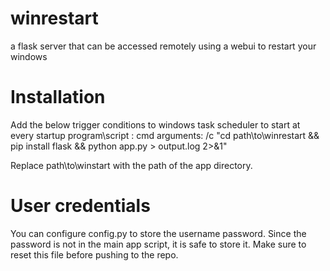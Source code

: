 # winrestart
a flask server that can be accessed remotely using a webui to restart your windows

# Installation
Add the below trigger conditions to windows task scheduler to start at every startup
program\script : cmd
arguments: /c "cd path\to\winrestart && pip install flask && python app.py > output.log 2>&1"

Replace path\to\winstart with the path of the app directory.

# User credentials
You can configure config.py to store the username password. Since the password is not in the main app script, it is safe to store it. Make sure to reset this file before pushing to the repo.

